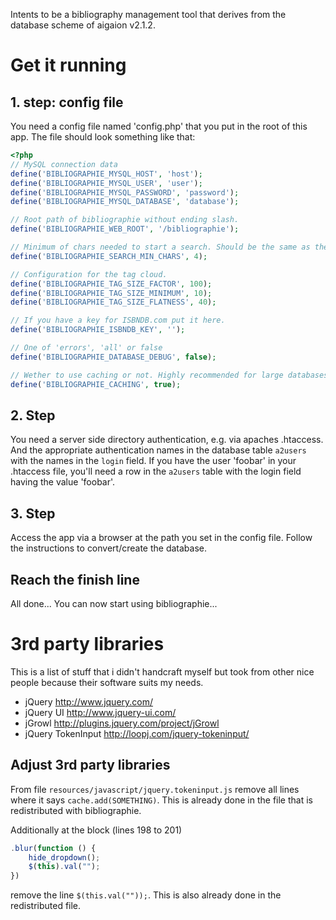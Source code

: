 Intents to be a bibliography management tool that derives from the database scheme of aigaion v2.1.2.

# Get it running #
## 1. step: config file ##

You need a config file named 'config.php' that you put in the root of this app. The file should look something like that:

```php
<?php
// MySQL connection data
define('BIBLIOGRAPHIE_MYSQL_HOST', 'host');
define('BIBLIOGRAPHIE_MYSQL_USER', 'user');
define('BIBLIOGRAPHIE_MYSQL_PASSWORD', 'password');
define('BIBLIOGRAPHIE_MYSQL_DATABASE', 'database');

// Root path of bibliographie without ending slash.
define('BIBLIOGRAPHIE_WEB_ROOT', '/bibliographie');

// Minimum of chars needed to start a search. Should be the same as the minimum length of MySQL fulltext index length.
define('BIBLIOGRAPHIE_SEARCH_MIN_CHARS', 4);

// Configuration for the tag cloud.
define('BIBLIOGRAPHIE_TAG_SIZE_FACTOR', 100);
define('BIBLIOGRAPHIE_TAG_SIZE_MINIMUM', 10);
define('BIBLIOGRAPHIE_TAG_SIZE_FLATNESS', 40);

// If you have a key for ISBNDB.com put it here.
define('BIBLIOGRAPHIE_ISBNDB_KEY', '');

// One of 'errors', 'all' or false
define('BIBLIOGRAPHIE_DATABASE_DEBUG', false);

// Wether to use caching or not. Highly recommended for large databases.
define('BIBLIOGRAPHIE_CACHING', true);
```

## 2. Step ##

You need a server side directory authentication, e.g. via apaches .htaccess. And the appropriate authentication names in the database table `a2users` with the names in the `login` field.
If you have the user 'foobar' in your .htaccess file, you'll need a row in the `a2users` table with the login field having the value 'foobar'.

## 3. Step ##

Access the app via a browser at the path you set in the config file. Follow the instructions to convert/create the database.

## Reach the finish line ##

All done... You can now start using bibliographie...

# 3rd party libraries #
This is a list of stuff that i didn't handcraft myself but took from other nice people because their software suits my needs.

* jQuery http://www.jquery.com/
* jQuery UI http://www.jquery-ui.com/
* jGrowl http://plugins.jquery.com/project/jGrowl
* jQuery TokenInput http://loopj.com/jquery-tokeninput/

## Adjust 3rd party libraries ##
From file `resources/javascript/jquery.tokeninput.js` remove all lines where it says `cache.add(SOMETHING)`. This is already done in the file that is redistributed with bibliographie.

Additionally at the block (lines 198 to 201)

```js
.blur(function () {
	hide_dropdown();
	$(this).val("");
})
```

remove the line `$(this.val(""));`. This is also already done in the redistributed file.